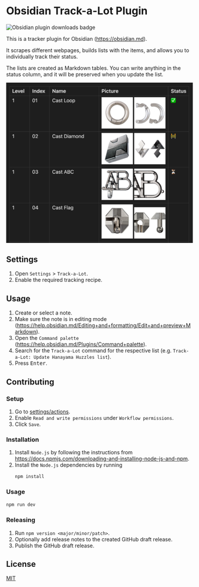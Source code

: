 # Obsidian Track-a-Lot Plugin

![Obsidian plugin downloads badge](https://img.shields.io/endpoint?url=https%3A%2F%2Fscambier.xyz%2Fobsidian-endpoints%2Ftrack-a-lot.json)

This is a tracker plugin for Obsidian (https://obsidian.md).

It scrapes different webpages, builds lists with the items, and allows you to
individually track their status.

The lists are created as Markdown tables. You can write anything in the status
column, and it will be preserved when you update the list.

![screenshot](images/screenshot.png)

## Settings

1. Open `Settings` > `Track-a-Lot`.
2. Enable the required tracking recipe.

## Usage

1. Create or select a note.
2. Make sure the note is in editing mode
  (https://help.obsidian.md/Editing+and+formatting/Edit+and+preview+Markdown).
3. Open the `Command palette` (https://help.obsidian.md/Plugins/Command+palette).
4. Search for the `Track-a-Lot` command for the respective list (e.g.
  `Track-a-Lot: Update Hanayama Huzzles list`).
5. Press <kbd>Enter</kbd>.

## Contributing

### Setup

1. Go to [settings/actions](../../settings/actions).
2. Enable `Read and write permissions` under `Workflow permissions`.
3. Click `Save`.

### Installation

1. Install `Node.js` by following the instructions from
   https://docs.npmjs.com/downloading-and-installing-node-js-and-npm.
2. Install the `Node.js` dependencies by running
   ```sh
   npm install
   ```

### Usage

```sh
npm run dev
```

### Releasing

1. Run `npm version <major/minor/patch>`.
2. Optionally add release notes to the created GitHub draft release.
3. Publish the GitHub draft release.

## License

[MIT](LICENSE)
